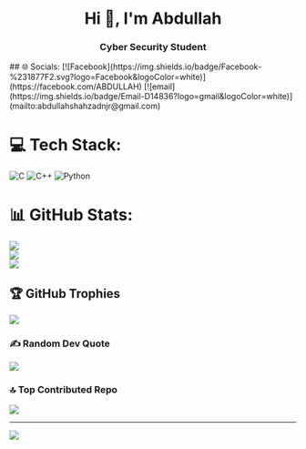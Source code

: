 <h1 align="center">Hi 👋, I'm Abdullah</h1>
<h3 align="center">Cyber Security Student</h3>
## 🌐 Socials:
[![Facebook](https://img.shields.io/badge/Facebook-%231877F2.svg?logo=Facebook&logoColor=white)](https://facebook.com/ABDULLAH) [![email](https://img.shields.io/badge/Email-D14836?logo=gmail&logoColor=white)](mailto:abdullahshahzadnjr@gmail.com) 

# 💻 Tech Stack:
![C](https://img.shields.io/badge/c-%2300599C.svg?style=for-the-badge&logo=c&logoColor=white) ![C++](https://img.shields.io/badge/c++-%2300599C.svg?style=for-the-badge&logo=c%2B%2B&logoColor=white) ![Python](https://img.shields.io/badge/python-3670A0?style=for-the-badge&logo=python&logoColor=ffdd54)
# 📊 GitHub Stats:
![](https://github-readme-stats.vercel.app/api?username=Abdullahs18&theme=transparent&hide_border=false&include_all_commits=true&count_private=true)<br/>
![](https://github-readme-streak-stats.herokuapp.com/?user=Abdullahs18&theme=transparent&hide_border=false)<br/>
![](https://github-readme-stats.vercel.app/api/top-langs/?username=Abdullahs18&theme=transparent&hide_border=false&include_all_commits=true&count_private=true&layout=compact)

## 🏆 GitHub Trophies
![](https://github-profile-trophy.vercel.app/?username=Abdullahs18&theme=radical&no-frame=false&no-bg=true&margin-w=4)

### ✍️ Random Dev Quote
![](https://quotes-github-readme.vercel.app/api?type=horizontal&theme=radical)

### 🔝 Top Contributed Repo
![](https://github-contributor-stats.vercel.app/api?username=Abdullahs18&limit=5&theme=dark&combine_all_yearly_contributions=true)

---
[![](https://visitcount.itsvg.in/api?id=Abdullahs18&icon=0&color=0)](https://visitcount.itsvg.in)

<!-- Proudly created with GPRM ( https://gprm.itsvg.in ) -->
